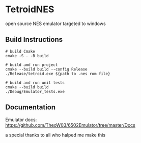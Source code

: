 # TetroidNES

open source NES emulator
targeted to windows

## Build Instructions

```SH
# build Cmake
cmake -S . -B build 

# build amd run project
cmake --build build --config Release
./Release/tetroid.exe ${path to .nes rom file} 

# build and run unit tests
cmake --build build
./Debug/Emulator_tests.exe
```

## Documentation

Emulator docs: https://github.com/TheoW03/6502Emulator/tree/master/Docs

a special thanks to all who halped me make this